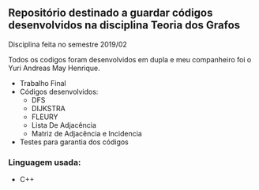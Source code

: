 ## Repositório destinado a guardar códigos desenvolvidos na disciplina Teoria dos Grafos

Disciplina feita no semestre 2019/02

Todos os codigos foram desenvolvidos em dupla e meu companheiro foi o Yuri Andreas May Henrique. 

- Trabalho Final
- Códigos desenvolvidos:
  - DFS
  - DIJKSTRA
  - FLEURY
  - Lista De Adjacência
  - Matriz de Adjacência e Incidencia
 - Testes para garantia dos códigos

### Linguagem usada: 
- C++
